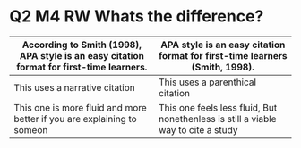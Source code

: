 # Q2 M4 RW Whats the difference?

| According to Smith (1998), APA style is an easy citation format for first-time learners. | APA style is an easy citation format for first-time learners (Smith, 1998).       |
| ---------------------------------------------------------------------------------------- | --------------------------------------------------------------------------------- |
| This uses a narrative citation                                                           | This uses a parenthical citation                                                  |
| This one is more fluid and more better if you are explaining to someon                   | This one feels less fluid, But nonethenless is still a viable way to cite a study | 
